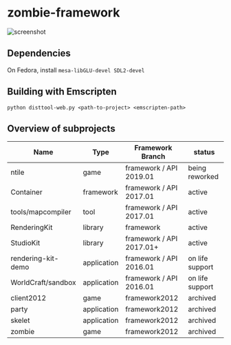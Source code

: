 # zombie-framework

![screenshot](https://raw.githubusercontent.com/minexew/zombie-framework/master/screenshots/screenshot-20120627-224725.png)

## Dependencies

On Fedora, install `mesa-libGLU-devel SDL2-devel`

## Building with Emscripten
`python disttool-web.py <path-to-project> <emscripten-path>`

## Overview of subprojects

Name | Type | Framework Branch | status
-----|------|------------------|-------
ntile|game|framework / API 2019.01|being reworked
Container|framework|framework / API 2017.01|active
tools/mapcompiler|tool|framework / API 2017.01|active
RenderingKit|library|framework|active
StudioKit|library|framework / API 2017.01+|active
rendering-kit-demo|application|framework / API 2016.01|on life support
WorldCraft/sandbox|application|framework / API 2016.01|on life support
client2012|game|framework2012|archived
party|application|framework2012|archived
skelet|application|framework2012|archived
zombie|game|framework2012|archived
